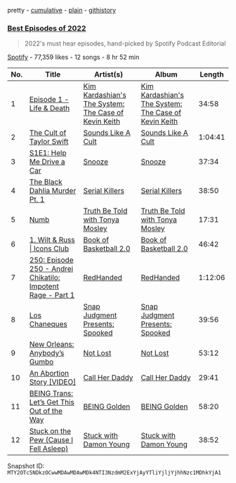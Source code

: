 pretty - [cumulative](/playlists/cumulative/37i9dQZF1DXdlkPQJ1PlTQ.md) - [plain](/playlists/plain/37i9dQZF1DXdlkPQJ1PlTQ) - [githistory](https://github.githistory.xyz/mackorone/spotify-playlist-archive/blob/main/playlists/plain/37i9dQZF1DXdlkPQJ1PlTQ)

### [Best Episodes of 2022](https://open.spotify.com/playlist/37i9dQZF1DXdlkPQJ1PlTQ)

> 2022's must hear episodes, hand\-picked by Spotify Podcast Editorial

[Spotify](https://open.spotify.com/user/spotify) - 77,359 likes - 12 songs - 8 hr 52 min

| No. | Title | Artist(s) | Album | Length |
|---|---|---|---|---|
| 1 | [Episode 1 \- Life & Death](https://open.spotify.com/episode/73bMC7mNYOfKXejbtzKEAo) | [Kim Kardashian's The System: The Case of Kevin Keith](https://open.spotify.com/show/1nm1qDaAEAiOv7pBX7TKTE) | [Kim Kardashian's The System: The Case of Kevin Keith](https://open.spotify.com/show/1nm1qDaAEAiOv7pBX7TKTE) | 34:58 |
| 2 | [The Cult of Taylor Swift](https://open.spotify.com/episode/5yMUPSoX46ArUPYJNNx4nm) | [Sounds Like A Cult](https://open.spotify.com/show/0podj5AKLOFvJAS1raltmw) | [Sounds Like A Cult](https://open.spotify.com/show/0podj5AKLOFvJAS1raltmw) | 1:04:41 |
| 3 | [S1E1: Help Me Drive a Car](https://open.spotify.com/episode/2VDx9ilOe46P6Nh1j1UlFZ) | [Snooze](https://open.spotify.com/show/3XDxutKaXNSVbQnn2pbWFw) | [Snooze](https://open.spotify.com/show/3XDxutKaXNSVbQnn2pbWFw) | 37:34 |
| 4 | [The Black Dahlia Murder Pt\. 1 ](https://open.spotify.com/episode/395kOhd0FV0Xk8dZiZrdKq) | [Serial Killers](https://open.spotify.com/show/4ruq7mH0jg1sFi8KQhnGb8) | [Serial Killers](https://open.spotify.com/show/4ruq7mH0jg1sFi8KQhnGb8) | 38:50 |
| 5 | [Numb](https://open.spotify.com/episode/1fzO3IxDzzsShFNSYfCdd1) | [Truth Be Told with Tonya Mosley](https://open.spotify.com/show/587DhwTBxke6uvfwDfaV5N) | [Truth Be Told with Tonya Mosley](https://open.spotify.com/show/587DhwTBxke6uvfwDfaV5N) | 17:31 |
| 6 | [1\. Wilt & Russ \| Icons Club](https://open.spotify.com/episode/3uJ90au2hOmNTVH459pzJD) | [Book of Basketball 2.0](https://open.spotify.com/show/6ePgqbuKwFIcdxis8oPhGU) | [Book of Basketball 2.0](https://open.spotify.com/show/6ePgqbuKwFIcdxis8oPhGU) | 46:42 |
| 7 | [250: Episode 250 \- Andrei Chikatilo: Impotent Rage \- Part 1](https://open.spotify.com/episode/1z4PkEJnpoTFmge58h2ipz) | [RedHanded](https://open.spotify.com/show/0emVYc04B4y5UzBIvA0axo) | [RedHanded](https://open.spotify.com/show/0emVYc04B4y5UzBIvA0axo) | 1:12:06 |
| 8 | [Los Chaneques](https://open.spotify.com/episode/77HDfCKXISBxmYrCVbhH0r) | [Snap Judgment Presents: Spooked](https://open.spotify.com/show/76571Rfl3m7PLJQZKQIGCT) | [Snap Judgment Presents: Spooked](https://open.spotify.com/show/76571Rfl3m7PLJQZKQIGCT) | 39:56 |
| 9 | [New Orleans: Anybody’s Gumbo](https://open.spotify.com/episode/1IQwDAxLe8f1ftg6Y9T7Hb) | [Not Lost](https://open.spotify.com/show/0UlfT1uy2svhx3wHjqZgrE) | [Not Lost](https://open.spotify.com/show/0UlfT1uy2svhx3wHjqZgrE) | 53:12 |
| 10 | [An Abortion Story \[VIDEO\]](https://open.spotify.com/episode/03sc8HVIeuQs8fLZyIKTAw) | [Call Her Daddy](https://open.spotify.com/show/7bnjJ7Va1nM07Um4Od55dW) | [Call Her Daddy](https://open.spotify.com/show/7bnjJ7Va1nM07Um4Od55dW) | 29:41 |
| 11 | [BEING Trans: Let’s Get This Out of the Way](https://open.spotify.com/episode/34E24gKBlmjb7oamZKPmB9) | [BEING Golden](https://open.spotify.com/show/6bDYVX6FZWOFsSDe84UIG3) | [BEING Golden](https://open.spotify.com/show/6bDYVX6FZWOFsSDe84UIG3) | 58:20 |
| 12 | [Stuck on the Pew \(Cause I Fell Asleep\)](https://open.spotify.com/episode/65H0Putahq1eqwpQzs3s7R) | [Stuck with Damon Young](https://open.spotify.com/show/42kxHmWquXQBJCxG0rXvu6) | [Stuck with Damon Young](https://open.spotify.com/show/42kxHmWquXQBJCxG0rXvu6) | 38:52 |

Snapshot ID: `MTY2OTc5NDkzOCwwMDAwMDAwMDk4NTI3NzdmM2ExYjAyYTliYjljYjhhNzc1MDhkYjA1`
